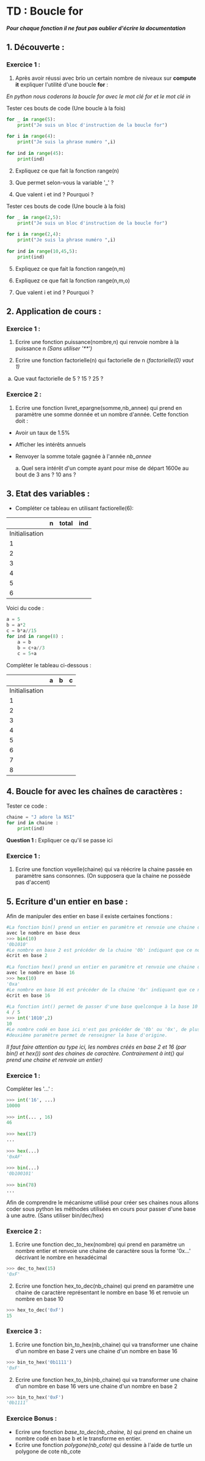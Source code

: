 # TD : Boucle for

***Pour chaque fonction il ne faut pas oublier d'écrire la documentation***

## 1. Découverte :

### Exercice 1 :

1. Après avoir réussi avec brio un certain nombre de niveaux sur **compute it** expliquer l'utilité d'une boucle **for** :

*En python nous coderons la boucle for avec le mot clé for et le mot clé in*

Tester ces bouts de code (Une boucle à la fois)

```python
for _ in range(5): 
    print("Je suis un bloc d'instruction de la boucle for") 
 
for i in range(4): 
    print("Je suis la phrase numéro ",i) 
 
for ind in range(45): 
    print(ind)
```

2. Expliquez ce que fait la fonction range(n)

3. Que permet selon-vous la variable '_' ?

4. Que valent i et ind ? Pourquoi ?

Tester ces bouts de code (Une boucle à la fois)

```python
for _ in range(2,5): 
    print("Je suis un bloc d'instruction de la boucle for") 
 
for i in range(2,4): 
    print("Je suis la phrase numéro ",i) 
 
for ind in range(10,45,5): 
    print(ind)
```

5. Expliquez ce que fait la fonction range(n,m)

6. Expliquez ce que fait la fonction range(n,m,o)

7. Que valent i et ind ? Pourquoi ?

## 2. Application de cours :

### Exercice 1 :

1. Ecrire une fonction puissance(nombre,n) qui renvoie nombre à la puissance n *(Sans utiliser '**')*

2. Ecrire une fonction factorielle(n) qui factorielle de n *(factorielle(0) vaut 1)*

​		a. Que vaut factorielle de 5 ? 15 ? 25 ?

### Exercice 2 :

1.  Ecrire une fonction livret_epargne(somme,nb_annee) qui prend en paramètre une somme donnée et un nombre d'année. Cette fonction doit :

   - Avoir un taux de 1.5%

   - Afficher les intérêts annuels

   - Renvoyer la somme totale gagnée à l'année *nb_annee*
       
       a. Quel sera intérêt d'un compte ayant pour mise de départ 1600e au bout de 3 ans ? 10 ans ?


## 3. Etat des variables :

- Compléter ce tableau en utilisant factiorelle(6):

|  | n | total | ind |
| --- | --- | --- | --- |
| Initialisation |  |  |  |
| 1 |  |  |  |
| 2 |  |  |  |
| 3 |  |  |  |
| 4 |  |  |  |
| 5 |  |  |  |
| 6 |  |  |  |

Voici du code :

```python
a = 5 
b = a*2 
c = b*a//15
for ind in range(8) :  
    a = b 
    b = c+a//3 
    c = 5+a
```

Compléter le tableau ci-dessous :

|  | a | b | c |
| --- | --- | --- | --- |
| Initialisation |  |  |  |
| 1 |  |  |  |
| 2 |  |  |  |
| 3 |  |  |  |
| 4 |  |  |  |
| 5 |  |  |  |
| 6 |  |  |  |
| 7 |  |  |  |
| 8 |  |  |  |

## 4. Boucle for avec les chaînes de caractères :

Tester ce code : 

```python
chaine = "J adore la NSI"
for ind in chaine : 
    print(ind)
```

**Question 1 :** Expliquer ce qu'il se passe ici

### Exercice 1 :

1. Ecrire une fonction voyelle(chaine) qui va réécrire la chaine passée en paramètre sans consonnes. (On supposera que la chaine ne possède pas d'accent)

## 5. Ecriture d'un entier en base :

 Afin de manipuler des entier en base il existe certaines fonctions :

```python
#La fonction bin() prend un entier en paramètre et renvoie une chaine de caractère 
avec le nombre en base deux
>>> bin(10) 
'0b1010'
#Le nombre en base 2 est précéder de la chaine '0b' indiquant que ce nombre est 
écrit en base 2 
 
#La fonction hex() prend un entier en paramètre et renvoie une chaine de caractère 
avec le nombre en base 16
>>> hex(10) 
'0xa'
#Le nombre en base 16 est précéder de la chaine '0x' indiquant que ce nombre est 
écrit en base 16 
 
#La fonction int() permet de passer d'une base quelconque à la base 10
4 / 5
>>> int('1010',2) 
10
#Le nombre codé en base ici n'est pas précéder de '0b' ou '0x', de plus un 
#deuxième paramètre permet de renseigner la base d'origine.
```

*ll faut faire attention au type ici, les nombres créés en base 2 et 16 (par bin() et hex()) sont des chaines de caractère. Contrairement à int() qui prend une chaine et renvoie un entier)*

### Exercice 1 :

Compléter les '...' : 

```python
>>> int('16', ...) 
10000 
 
>>> int(... , 16) 
46 
 
>>> hex(17) 
... 
 
>>> hex(...) 
'0xAF' 
 
>>> bin(...) 
'0b100101' 
 
>>> bin(78) 
...
```

Afin de comprendre le mécanisme utilisé pour créer ses chaines nous allons coder sous python les méthodes utilisées en cours pour passer d'une base à une autre. (Sans utiliser bin/dec/hex)

### Exercice 2 :

1. Ecrire une fonction dec_to_hex(nombre) qui prend en paramètre un nombre entier et renvoie une chaine de caractère sous la forme '0x...' décrivant le nombre en hexadécimal

```python
>>> dec_to_hex(15) 
'0xF'
```

2. Ecrire une fonction hex_to_dec(nb_chaine) qui prend en paramètre une chaine de caractère représentant le nombre en base 16 et renvoie un nombre en base 10

```python
>>> hex_to_dec('0xF') 
15
```

### Exercice 3 :

1. Ecrire une fonction bin_to_hex(nb_chaine) qui va transformer une chaine d'un nombre en base 2 vers une chaine d'un nombre en base 16

```python
>>> bin_to_hex('0b1111') 
'0xF'
```

2. Ecrire une fonction hex_to_bin(nb_chaine) qui va transformer une chaine d'un nombre en base 16 vers une chaine d'un nombre en base 2

```python
>>> bin_to_hex('0xF') 
'0b1111'
```

### Exercice Bonus :

- Ecrire une fonction *base_to_dec(nb_chaine, b)* qui prend en chaine un nombre codé en base b et le transforme en entier.
- Ecrire une fonction *polygone(nb_cote)* qui dessine à l'aide de turtle un polygone de cote nb_cote